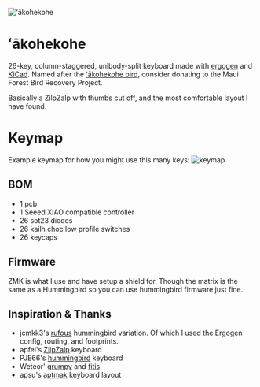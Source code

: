 
![ʻākohekohe](https://github.com/akohekohe/blob/main/img/akohekohe_photo.jpg?raw=true)

# ʻākohekohe
26-key, column-staggered, unibody-split keyboard made with [ergogen](https://github.com/ergogen/ergogen) and [KiCad](https://www.kicad.org/). Named after the [ʻākohekohe bird](https://www.mauiforestbirds.org/akohekohe/), consider donating to the Maui Forest Bird Recovery Project. 

Basically a ZilpZalp with thumbs cut off, and the most comfortable layout I have found. 

# Keymap
Example keymap for how you might use this many keys:
![keymap](https://github.com/akohekohe/blob/main/img/example_keymap.svg)

## BOM
- 1 pcb
- 1 Seeed XIAO compatible controller
- 26 sot23 diodes
- 26 kailh choc low profile switches
- 26 keycaps

## Firmware
ZMK is what I use and have setup a shield for. Though the matrix is the same as a Hummingbird so you can use hummingbird firmware just fine.

## Inspiration & Thanks
- jcmkk3's [rufous](https://github.com/jcmkk3/trochilidae#rufous) hummingbird variation. Of which I used the Ergogen config, routing, and footprints.
- apfel's [ZilpZalp](https://github.com/kilipan/zilpzalp) keyboard
- PJE66's [hummingbird](https://github.com/PJE66/hummingbird) keyboard
- Weteor' [grumpy](https://github.com/weteor/Grumpy) and [fitis](https://github.com/weteor/fitis)
- apsu's [aptmak](https://github.com/apsu/aptmak) keyboard layout

